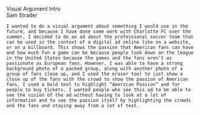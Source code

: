 Visual Argument Intro  
Sam Strader

	I wanted to do a visual argument about something I would use in the future, and because I have done some work with Charlotte FC over the summer, I decided to do an ad about the professional soccer team that can be used in the context of a digital ad online like on a website, or on a billboard. This shows the passion that American fans can have and how much fun a game can be because people look down on the league in the United States because the games and the fans aren’t as passionate as European fans. However, I was able to have a strong background photo of a packed group, along with another photo of a group of fans close up, and I used the eraser tool to just show a close up of the fans with the crowd to show the passion of American fans. I used a bold text to highlight “American Passion” and for people to buy tickets. I wanted people who see this ad to be able to see the vision of the ad without having to look at a lot of information and to see the passion itself by highlighting the crowds and the fans and staying away from a lot of text. 